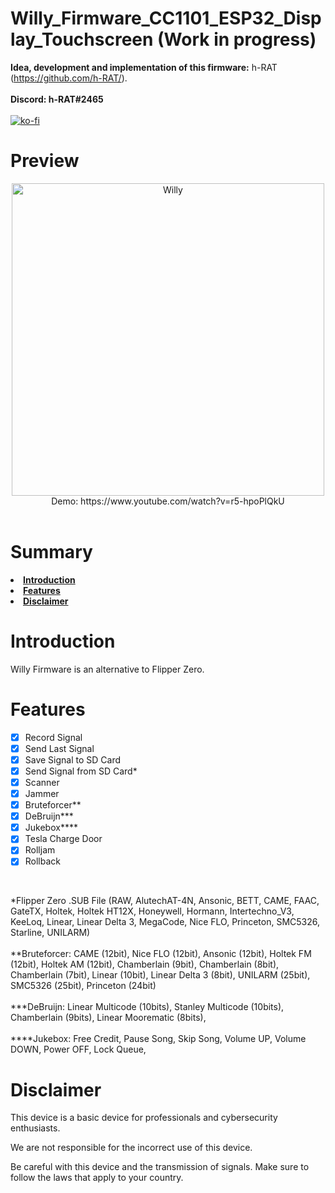 # Willy_Firmware_CC1101_ESP32_Display_Touchscreen (Work in progress)

<strong>Idea, development and implementation of this firmware:</strong> h-RAT (https://github.com/h-RAT/).
<br><br>
<strong>Discord: h-RAT#2465</strong>
<br><br>
[![ko-fi](https://ko-fi.com/img/githubbutton_sm.svg)](https://ko-fi.com/Y8Y1L3OUQ)

# Preview

<div align="center">
  <img src="https://raw.githubusercontent.com/h-RAT/Willy_Firmware_CC1101/main/Image/IMG_20230624_181105.jpg" width="500" alt="Willy">
  <br>
  Demo: https://www.youtube.com/watch?v=r5-hpoPlQkU
</div>

<br>

# Summary<a id="summary"></a>
<li><strong><a href="#introduciton">Introduction</a></strong></li>
<li><strong><a href="#features">Features</a></strong></li>
<li><strong><a href="#disclaimer">Disclaimer</a></strong></li>

# Introduction<a id="introduction"></a>
Willy Firmware is an alternative to Flipper Zero.

# Features<a id="features"></a>

- [x] Record Signal
- [x] Send Last Signal
- [x] Save Signal to SD Card
- [x] Send Signal from SD Card*
- [x] Scanner
- [x] Jammer
- [x] Bruteforcer**
- [x] DeBruijn***
- [x] Jukebox****
- [x] Tesla Charge Door
- [x] Rolljam
- [x] Rollback

<br>

*Flipper Zero .SUB File (RAW, AlutechAT-4N, Ansonic, BETT, CAME, FAAC, GateTX, Holtek, Holtek HT12X, Honeywell, Hormann, Intertechno_V3, KeeLoq, Linear, Linear Delta 3, MegaCode, Nice FLO, Princeton, SMC5326, Starline, UNILARM)
<br><br>
**Bruteforcer: CAME (12bit), Nice FLO (12bit), Ansonic (12bit), Holtek FM (12bit), Holtek AM (12bit), Chamberlain (9bit), Chamberlain (8bit), Chamberlain (7bit), Linear (10bit), Linear Delta 3 (8bit), UNILARM (25bit), SMC5326 (25bit), Princeton (24bit)
<br><br>
***DeBruijn: Linear Multicode (10bits), Stanley Multicode (10bits), Chamberlain (9bits), Linear Moorematic (8bits),
<br><br>
****Jukebox: Free Credit, Pause Song, Skip Song, Volume UP, Volume DOWN, Power OFF, Lock Queue,

# Disclaimer<a id="disclaimer"></a>

This device is a basic device for professionals and cybersecurity enthusiasts.

We are not responsible for the incorrect use of this device.

Be careful with this device and the transmission of signals. Make sure to follow the laws that apply to your country.
